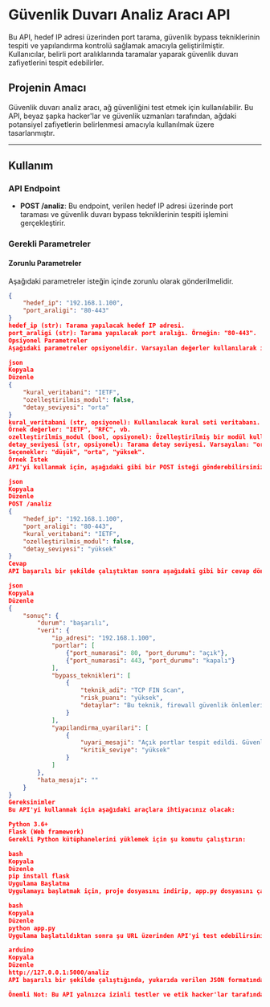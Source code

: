 # Güvenlik Duvarı Analiz Aracı API

Bu API, hedef IP adresi üzerinden port tarama, güvenlik bypass tekniklerinin tespiti ve yapılandırma kontrolü sağlamak amacıyla geliştirilmiştir. Kullanıcılar, belirli port aralıklarında taramalar yaparak güvenlik duvarı zafiyetlerini tespit edebilirler.

## Projenin Amacı

Güvenlik duvarı analiz aracı, ağ güvenliğini test etmek için kullanılabilir. Bu API, beyaz şapka hacker'lar ve güvenlik uzmanları tarafından, ağdaki potansiyel zafiyetlerin belirlenmesi amacıyla kullanılmak üzere tasarlanmıştır.

---

## Kullanım

### API Endpoint
- **POST /analiz**: Bu endpoint, verilen hedef IP adresi üzerinde port taraması ve güvenlik duvarı bypass tekniklerinin tespiti işlemini gerçekleştirir.

### Gerekli Parametreler

#### Zorunlu Parametreler
Aşağıdaki parametreler isteğin içinde zorunlu olarak gönderilmelidir.

```json
{
    "hedef_ip": "192.168.1.100",
    "port_araligi": "80-443"
}
hedef_ip (str): Tarama yapılacak hedef IP adresi.
port_araligi (str): Tarama yapılacak port aralığı. Örneğin: "80-443".
Opsiyonel Parametreler
Aşağıdaki parametreler opsiyoneldir. Varsayılan değerler kullanılarak işlem yapılabilir.

json
Kopyala
Düzenle
{
    "kural_veritabani": "IETF",
    "ozelleştirilmis_modul": false,
    "detay_seviyesi": "orta"
}
kural_veritabani (str, opsiyonel): Kullanılacak kural seti veritabanı. Varsayılan: "IETF".
Örnek değerler: "IETF", "RFC", vb.
ozelleştirilmis_modul (bool, opsiyonel): Özelleştirilmiş bir modül kullanılıp kullanılmayacağını belirtir. Varsayılan: false.
detay_seviyesi (str, opsiyonel): Tarama detay seviyesi. Varsayılan: "orta".
Seçenekler: "düşük", "orta", "yüksek".
Örnek İstek
API'yi kullanmak için, aşağıdaki gibi bir POST isteği gönderebilirsiniz.

json
Kopyala
Düzenle
POST /analiz
{
    "hedef_ip": "192.168.1.100",
    "port_araligi": "80-443",
    "kural_veritabani": "IETF",
    "ozelleştirilmis_modul": false,
    "detay_seviyesi": "yüksek"
}
Cevap
API başarılı bir şekilde çalıştıktan sonra aşağıdaki gibi bir cevap döndürür:

json
Kopyala
Düzenle
{
    "sonuç": {
        "durum": "başarılı",
        "veri": {
            "ip_adresi": "192.168.1.100",
            "portlar": [
                {"port_numarasi": 80, "port_durumu": "açık"},
                {"port_numarasi": 443, "port_durumu": "kapalı"}
            ],
            "bypass_teknikleri": [
                {
                    "teknik_adi": "TCP FIN Scan",
                    "risk_puanı": "yüksek",
                    "detaylar": "Bu teknik, firewall güvenlik önlemlerini atlatabilir."
                }
            ],
            "yapilandirma_uyarilari": [
                {
                    "uyari_mesaji": "Açık portlar tespit edildi. Güvenlik riski oluşturabilir.",
                    "kritik_seviye": "yüksek"
                }
            ]
        },
        "hata_mesajı": ""
    }
}
Gereksinimler
Bu API'yi kullanmak için aşağıdaki araçlara ihtiyacınız olacak:

Python 3.6+
Flask (Web framework)
Gerekli Python kütüphanelerini yüklemek için şu komutu çalıştırın:

bash
Kopyala
Düzenle
pip install flask
Uygulama Başlatma
Uygulamayı başlatmak için, proje dosyasını indirip, app.py dosyasını çalıştırarak Flask sunucusunu başlatabilirsiniz.

bash
Kopyala
Düzenle
python app.py
Uygulama başlatıldıktan sonra şu URL üzerinden API'yi test edebilirsiniz:

arduino
Kopyala
Düzenle
http://127.0.0.1:5000/analiz
API başarılı bir şekilde çalıştığında, yukarıda verilen JSON formatında sonuç alacaksınız.

Önemli Not: Bu API yalnızca izinli testler ve etik hacker'lar tarafından kullanılmalıdır. Gerçek sistemlere zarar vermemek için yalnızca sahip olduğunuz ağlarda testler yapınız.
